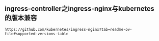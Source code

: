 ## ingress-controller之ingress-nginx与kubernetes的版本兼容
```
https://github.com/kubernetes/ingress-nginx?tab=readme-ov-file#supported-versions-table
```
